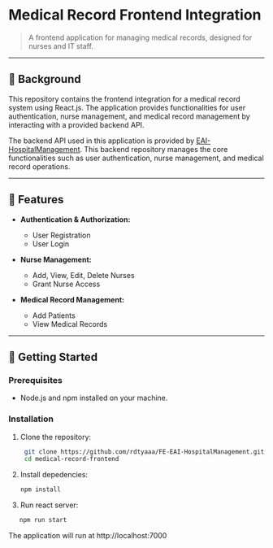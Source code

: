 # Medical Record Frontend Integration

> A frontend application for managing medical records, designed for nurses and IT staff.

---

## 🌄 Background

This repository contains the frontend integration for a medical record system using React.js. The application provides functionalities for user authentication, nurse management, and medical record management by interacting with a provided backend API.

The backend API used in this application is provided by [EAI-HospitalManagement](https://github.com/ravenocx/EAI-HospitalManagement). This backend repository manages the core functionalities such as user authentication, nurse management, and medical record operations.

---

## 📝 Features

- **Authentication & Authorization:**

  - User Registration
  - User Login

- **Nurse Management:**

  - Add, View, Edit, Delete Nurses
  - Grant Nurse Access

- **Medical Record Management:**

  - Add Patients
  - View Medical Records

---

## 🚀 Getting Started

### Prerequisites

- Node.js and npm installed on your machine.

### Installation

1. Clone the repository:

   ```bash
    git clone https://github.com/rdtyaaa/FE-EAI-HospitalManagement.git
    cd medical-record-frontend

   ```

2. Install depedencies:

   ```bash
   npm install

   ```

3. Run react server:

```bash
   npm run start
```

The application will run at http://localhost:7000

